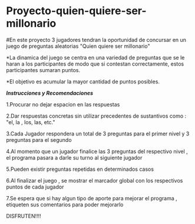 # Proyecto-quien-quiere-ser-millonario

#En este proyecto 3 jugadores tendran la oportunidad de concursar en un juego de preguntas aleatorias "Quien quiere ser millonario"

*La dinamica del juego se centra en una variedad de preguntas que se le haran a los participantes de modo que si contestan correctamente, estos participantes sumaran puntos.

*El objetivo es acumular la mayor cantidad de puntos posibles.

***Instrucciones y Recomendaciones***

1.Procurar no dejar espacion en las respuestas

2.Dar respuestas concretas sin utilizar precedentes de sustantivos como : "el, la , los, las, etc."

3.Cada Jugador respondera un total de 3 preguntas para el primer nivel y 3 preguntas para el segundo

4.Al momento que un jugador finalice las 3 preguntas del respectivo nivel , el programa pasara a darle su turno al siguiente jugador

5.Pueden existir preguntas repetidas en determinados casos

6.Al finalizar el juego , se mostrar el marcador global con los respectivos puntos de cada jugador

7.Se espera que si hay algun tipo de aporte para mejorar el programa , etiqueten sus comentarios para poder mejorarlo

DISFRUTEN!!!!